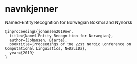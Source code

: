 # navnkjenner
Named-Entity Recognition for Norwegian Bokmål and Nynorsk

```
@inproceedings{johansen2019ner,
  title={Named-Entity Recognition for Norwegian},
  author={Johansen, Bjarte},
  booktitle={Proceedings of the 22st Nordic Conference on Computational Linguistics, NoDaLiDa},
  year={2019}
}
```

